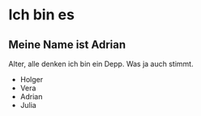 # Ich bin es

## Meine Name ist Adrian

Alter, alle denken ich bin ein Depp. Was ja auch stimmt.

- Holger
- Vera
- Adrian
- Julia
